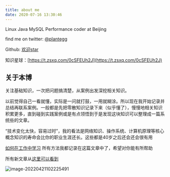 ```yaml
---
title: about me
date: 2020-07-16 13:30:46
---
```

Linux Java MySQL Performance coder at Beijing

find me on twitter: [@plantegg](https://twitter.com/plantegg)

Github: [欢迎star](https://github.com/plantegg/programmer_case) 

知识星球：[https://t.zsxq.com/0cSFEUh2J](https://t.zsxq.com/0cSFEUh2J)


## 关于本博

关注基础知识，一次把问题搞清楚，从案例出发深挖相关知识。

以前觉得自己一看就懂，实际是一问就打鼓，一用就糊涂。所以现在我开始记录并总结再联系案例。一般都是先把零散知识记录下来（似乎懂了），慢慢地相关知识积累更多，直到碰到实践案例或是有点领悟到于是发现这块知识可以整理成一篇系统些的文章。

“技术变化太快，容易过时”，我的看法是网络知识、操作系统、计算机原理等核心概念知识的寿命会比你的职业生涯还长。这些都是40岁之后还会还会很有用

[如何在工作中学习](https://plantegg.github.io/2018/05/23/%E5%A6%82%E4%BD%95%E5%9C%A8%E5%B7%A5%E4%BD%9C%E4%B8%AD%E5%AD%A6%E4%B9%A0/) 所有方法我都记录在这篇文章中了，希望对你能有所帮助

所有新文章从[这里可以看到](https://plantegg.github.io/archives)

![image-20220421102225491](https://plantegg.oss-cn-beijing.aliyuncs.com/images/951413iMgBlog/image-20220421102225491.png)

